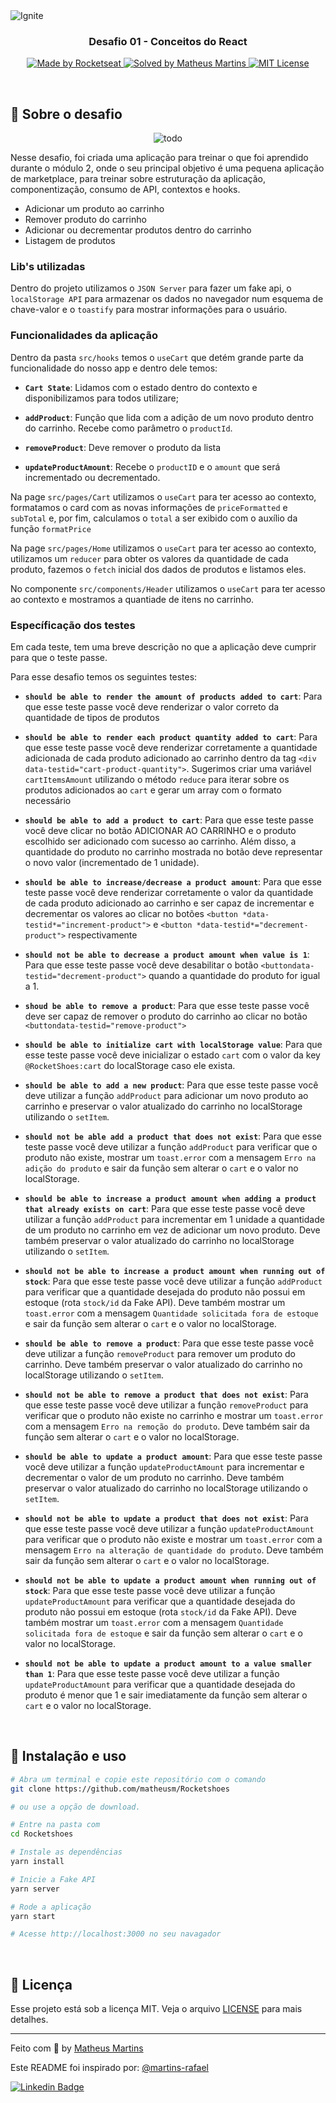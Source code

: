 <img src=".github/ignite.png" alt="Ignite" >

<h3 align="center">
  Desafio 01 - Conceitos do React
</h3>

<p align="center">
  <a href="https://rocketseat.com.br">
    <img alt="Made by Rocketseat" src="https://img.shields.io/badge/made%20by-Rocketseat-%2306b656?style=flat-square">
  </a>
  
  <a href="https://www.linkedin.com/in/rafaeldcmartins/">
    <img alt="Solved by Matheus Martins" src="https://img.shields.io/badge/solved%20by-Matheus%20Martins-blueviolet?style=flat-square">
  </a>
  
  <a href="https://www.linkedin.com/in/rafaeldcmartins/">
    <img alt="MIT License" src="https://img.shields.io/github/license/matheusm/watchme?style=flat-square">
  </a>
  
</p>

<br>

## :rocket: Sobre o desafio
<p align="center">
  <img src=".github/app.gif" alt="todo">
</p>

Nesse desafio, foi criada uma aplicação para treinar o que foi aprendido durante o módulo 2, onde o seu principal objetivo é uma pequena aplicação de marketplace, para treinar sobre estruturação da aplicação, componentização, consumo de API, contextos e hooks.

- Adicionar um produto ao carrinho
- Remover produto do carrinho
- Adicionar ou decrementar produtos dentro do carrinho
- Listagem de produtos

### Lib's utilizadas
Dentro do projeto utilizamos o `JSON Server` para fazer um fake api, o `localStorage API` para armazenar os dados no navegador num esquema de chave-valor e o `toastify` para mostrar informações para o usuário.

### Funcionalidades da aplicação

Dentro da pasta `src/hooks` temos o `useCart` que detém grande parte da funcionalidade do nosso app e dentro dele temos: 
- **`Cart State`**: Lidamos com o estado dentro do contexto e disponibilizamos para todos utilizare;

- **`addProduct`**: Função que lida com a adição de um novo produto dentro do carrinho. Recebe como parâmetro o `productId`.

- **`removeProduct`**: Deve remover o produto da lista

- **`updateProductAmount`**: Recebe o `productID` e o `amount` que será incrementado ou decrementado.

Na page `src/pages/Cart` utilizamos o `useCart` para ter acesso ao contexto, formatamos o card com as novas informações de `priceFormatted` e `subTotal` e, por fim, calculamos o `total` a ser exibido com o auxílio da função `formatPrice`

Na page `src/pages/Home` utilizamos o `useCart` para ter acesso ao contexto, utilizamos um `reducer` para obter os valores da quantidade de cada produto, fazemos o `fetch` inicial dos dados de produtos e listamos eles.

No componente `src/components/Header` utilizamos o `useCart` para ter acesso ao contexto e mostramos a quantiade de itens no carrinho.


### Específicação dos testes

Em cada teste, tem uma breve descrição no que a aplicação deve cumprir para que o teste passe.

Para esse desafio temos os seguintes testes:

- **`should be able to render the amount of products added to cart`**: Para que esse teste passe você deve renderizar o valor correto da quantidade de tipos de produtos

- **`should be able to render each product quantity added to cart`**: Para que esse teste passe você deve renderizar corretamente a quantidade adicionada de cada produto adicionado ao carrinho dentro da tag `<div data-testid="cart-product-quantity">`. Sugerimos criar uma variável `cartItemsAmount` utilizando o método `reduce` para iterar sobre os produtos adicionados ao `cart` e gerar um array com o formato necessário

- **`should be able to add a product to cart`**: Para que esse teste passe você deve clicar no botão ADICIONAR AO CARRINHO e o produto escolhido ser adicionado com sucesso ao carrinho. Além disso, a quantidade do produto no carrinho mostrada no botão deve representar o novo valor (incrementado de 1 unidade).

- **`should be able to increase/decrease a product amount`**: Para que esse teste passe você deve renderizar corretamente o valor da quantidade de cada produto adicionado ao carrinho e ser capaz de incrementar e decrementar os valores ao clicar no botões `<button *data-testid*="increment-product">` e `<button *data-testid*="decrement-product">` respectivamente


- **`should not be able to decrease a product amount when value is 1`**: Para que esse teste passe você deve desabilitar o botão `<buttondata-testid="decrement-product">` quando a quantidade do produto for igual a 1.

- **`shoud be able to remove a product`**: Para que esse teste passe você deve ser capaz de remover o produto do carrinho ao clicar no botão `<buttondata-testid="remove-product">`

- **`should be able to initialize cart with localStorage value`**: Para que esse teste passe você deve inicializar o estado `cart` com o valor da key `@RocketShoes:cart` do localStorage caso ele exista.
    
- **`should be able to add a new product`**: Para que esse teste passe você deve utilizar a função `addProduct` para adicionar um novo produto ao carrinho e preservar o valor atualizado do carrinho no localStorage utilizando o `setItem`.
    
- **`should not be able add a product that does not exist`**: Para que esse teste passe você deve utilizar a função `addProduct` para verificar que o produto não existe, mostrar um `toast.error` com a mensagem `Erro na adição do produto` e sair da função sem alterar o `cart` e o valor no localStorage.
    
- **`should be able to increase a product amount when adding a product that already exists on cart`**: Para que esse teste passe você deve utilizar a função `addProduct` para incrementar em 1 unidade a quantidade de um produto no carrinho em vez de adicionar um novo produto. Deve também preservar o valor atualizado do carrinho no localStorage utilizando o `setItem`.
    
- **`should not be able to increase a product amount when running out of stock`**: Para que esse teste passe você deve utilizar a função `addProduct` para verificar que a quantidade desejada do produto não possui em estoque (rota `stock/id` da Fake API). Deve também mostrar um `toast.error` com a mensagem `Quantidade solicitada fora de estoque` e sair da função sem alterar o `cart` e o valor no localStorage.
    
- **`should be able to remove a product`**: Para que esse teste passe você deve utilizar a função `removeProduct` para remover um produto do carrinho. Deve também preservar o valor atualizado do carrinho no localStorage utilizando o `setItem`.
    
- **`should not be able to remove a product that does not exist`**: Para que esse teste passe você deve utilizar a função `removeProduct` para verificar que o produto não existe no carrinho e mostrar um `toast.error` com a mensagem `Erro na remoção do produto`. Deve também sair da função sem alterar o `cart` e o valor no localStorage.
    
- **`should be able to update a product amount`**: Para que esse teste passe você deve utilizar a função `updateProductAmount` para incrementar e decrementar o valor de um produto no carrinho. Deve também preservar o valor atualizado do carrinho no localStorage utilizando o `setItem`.
    
- **`should not be able to update a product that does not exist`**: Para que esse teste passe você deve utilizar a função `updateProductAmount` para verificar que o produto não existe e mostrar um `toast.error` com a mensagem `Erro na alteração de quantidade do produto`. Deve também sair da função sem alterar o `cart` e o valor no localStorage.
    
- **`should not be able to update a product amount when running out of stock`**: Para que esse teste passe você deve utilizar a função `updateProductAmount` para verificar que a quantidade desejada do produto não possui em estoque (rota `stock/id` da Fake API). Deve também mostrar um `toast.error` com a mensagem `Quantidade solicitada fora de estoque` e sair da função sem alterar o `cart` e o valor no localStorage.
    
- **`should not be able to update a product amount to a value smaller than 1`**: Para que esse teste passe você deve utilizar a função `updateProductAmount` para verificar que a quantidade desejada do produto é menor que 1 e sair imediatamente da função sem alterar o `cart` e o valor no localStorage.

<br>

## :wrench: Instalação e uso

```bash
# Abra um terminal e copie este repositório com o comando
git clone https://github.com/matheusm/Rocketshoes

# ou use a opção de download.

# Entre na pasta com 
cd Rocketshoes

# Instale as dependências
yarn install

# Inicie a Fake API
yarn server

# Rode a aplicação
yarn start

# Acesse http://localhost:3000 no seu navagador
```

<br>

## :memo: Licença

Esse projeto está sob a licença MIT. Veja o arquivo [LICENSE](/LICENSE) para mais detalhes.

---

Feito com :purple_heart: by [Matheus Martins](https://github.com/matheusms)

Este README foi inspirado por: [@martins-rafael](https://github.com/martins-rafael)

[![Linkedin Badge](https://img.shields.io/badge/-MatheusMartins-blue?style=flat-square&logo=Linkedin&logoColor=white&link=https://www.linkedin.com/in/matheus-martins-sarmento/)](https://www.linkedin.com/in/matheus-martins-sarmento/) 
